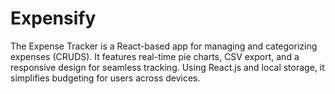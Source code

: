 # Expensify
The Expense Tracker is a React-based app for managing and categorizing expenses (CRUDS). It features real-time pie charts, CSV export, and a responsive design for seamless tracking. Using React.js and local storage, it simplifies budgeting for users across devices.
